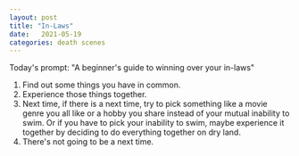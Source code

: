 ```yaml
---
layout: post
title: "In-Laws"
date:   2021-05-19
categories: death scenes
---
```

Today's prompt: "A beginner's guide to winning over your in-laws"

1. Find out some things you have in common.
2. Experience those things together.
3. Next time, if there is a next time, try to pick something like a movie genre you all like or a hobby you share instead of your mutual inability to swim. Or if you have to pick your inability to swim, maybe experience it together by deciding to do everything together on dry land. 
4. There's not going to be a next time.
